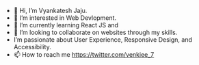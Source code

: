 - 👋 Hi, I’m Vyankatesh Jaju.
- 👀 I’m interested in Web Devlopment.
- 🌱 I’m currently learning React JS and 
- 💞️ I’m looking to collaborate on websites through my skills.
- I’m passionate about User Experience, Responsive Design, and Accessibility.
- 📫 How to reach me https://twitter.com/venkiee_7

<!---
venkiee7/venkiee7 is a ✨ special ✨ repository because its `README.md` (this file) appears on your GitHub profile.
You can click the Preview link to take a look at your changes.
--->
